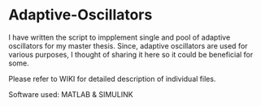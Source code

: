 # Adaptive-Oscillators

I have written the script to impplement single and pool of adaptive oscillators for my master thesis. Since, adaptive oscillators are used for various purposes, I thought of sharing it here so it could be beneficial for some. 

Please refer to WIKI for detailed description of individual files.

Software used: MATLAB & SIMULINK
